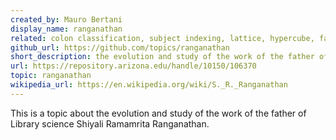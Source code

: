 ```yaml
---
created_by: Mauro Bertani
display_name: ranganathan
related: colon classification, subject indexing, lattice, hypercube, facet classification
github_url: https://github.com/topics/ranganathan
short_description: the evolution and study of the work of the father of Library science Shiyali Ramamrita Ranganathan. 
url: https://repository.arizona.edu/handle/10150/106370
topic: ranganathan
wikipedia_url: https://en.wikipedia.org/wiki/S._R._Ranganathan
---
```

This is a topic about the evolution and study of the work of the father of Library science Shiyali Ramamrita Ranganathan.
